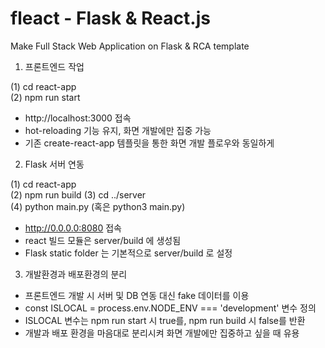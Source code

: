 # fleact - Flask & React.js

Make Full Stack Web Application on Flask & RCA template
 
1. 프론트엔드 작업

 (1) cd react-app  
 (2) npm run start
 - http://localhost:3000 접속
 - hot-reloading 기능 유지, 화면 개발에만 집중 가능
 - 기존 create-react-app 템플릿을 통한 화면 개발 플로우와 동일하게
 
 
2. Flask 서버 연동

 (1) cd react-app  
 (2) npm run build 
 (3) cd ../server  
 (4) python main.py (혹은 python3 main.py)
 - http://0.0.0.0:8080 접속
 - react 빌드 모듈은 server/build 에 생성됨
 - Flask static folder 는 기본적으로 server/build 로 설정
 
 
 3. 개발환경과 배포환경의 분리
 - 프론트엔드 개발 시 서버 및 DB 연동 대신 fake 데이터를 이용
 - const ISLOCAL = process.env.NODE_ENV === 'development' 변수 정의
 - ISLOCAL 변수는 npm run start 시 true를, npm run build 시 false를 반환
 - 개발과 배포 환경을 마음대로 분리시켜 화면 개발에만 집중하고 싶을 때 유용
 
 
